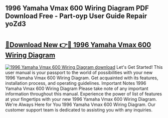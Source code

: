 ## 1996 Yamaha Vmax 600 Wiring Diagram PDF Download Free - Part-oyp User Guide Repair yoZd3

# <h2><a href="http://dfjjia.blite.top/?on=1996+Yamaha+Vmax+600+Wiring+Diagram">🔗Download New 👉🔴 1996 Yamaha Vmax 600 Wiring Diagram</a></h2>

[![1996 Yamaha Vmax 600 Wiring Diagram download](https://i.imgur.com/lujVjoI.png)](http://dfjjia.blite.top/?on=1996+Yamaha+Vmax+600+Wiring+Diagram)
Let's Get Started! This user manual is your passport to the world of possibilities with your new 1996 Yamaha Vmax 600 Wiring Diagram. Get acquainted with its features, installation process, and operating guidelines. Important Notes 1996 Yamaha Vmax 600 Wiring Diagram Please take note of any important information throughout this manual. Experience the power of list of features at your fingertips with your new 1996 Yamaha Vmax 600 Wiring Diagram. We're Always Here for You 1996 Yamaha Vmax 600 Wiring Diagram. Our customer support team is dedicated to assisting you with any inquiries.

